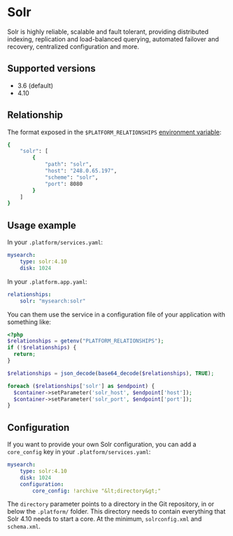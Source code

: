 # Solr

Solr is highly reliable, scalable and fault tolerant, providing distributed indexing, replication and load-balanced querying, automated failover and recovery, centralized configuration and more.

## Supported versions

* 3.6 (default)
* 4.10

## Relationship

The format exposed in the ``$PLATFORM_RELATIONSHIPS`` [environment variable](reference/environment-variables.md):

```bash
{
    "solr": [
        {
            "path": "solr",
            "host": "248.0.65.197",
            "scheme": "solr",
            "port": 8080
        }
    ]
}
```

## Usage example

In your ``.platform/services.yaml``:

```yaml
mysearch:
    type: solr:4.10
    disk: 1024
```

In your ``.platform.app.yaml``:

```yaml
relationships:
    solr: "mysearch:solr"
```

You can them use the service in a configuration file of your application with something like:

```php
<?php
$relationships = getenv("PLATFORM_RELATIONSHIPS");
if (!$relationships) {
  return;
}

$relationships = json_decode(base64_decode($relationships), TRUE);

foreach ($relationships['solr'] as $endpoint) {
  $container->setParameter('solr_host', $endpoint['host']);
  $container->setParameter('solr_port', $endpoint['port']);
}
```

## Configuration

If you want to provide your own Solr configuration, you can add a `core_config` key in your ``.platform/services.yaml``:

```yaml
mysearch:
    type: solr:4.10
    disk: 1024
    configuration:
        core_config: !archive "&lt;directory&gt;"
```

The `directory` parameter points to a directory in the Git repository, in or below the `.platform/` folder. This directory needs to contain everything that Solr 4.10 needs to start a core. At the minimum, `solrconfig.xml` and `schema.xml`.
